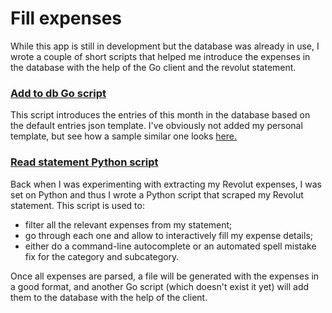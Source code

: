 # Fill expenses

While this app is still in development but the database was already in use, I
wrote a couple of short scripts that helped me introduce the expenses in the
database with the help of the Go client and the revolut statement.

### [Add to db Go script](add_to_db.go)

This script introduces the entries of this month in the database based on the
default entries json template. I've obviously not added my personal template,
but see how a sample similar one looks [here.](../../sample_entry_template.json)

### [Read statement Python script](read_statement.py)

Back when I was experimenting with extracting my Revolut expenses, I was set on
Python and thus I wrote a Python script that scraped my Revolut statement. This
script is used to:

- filter all the relevant expenses from my statement;
- go through each one and allow to interactively fill my expense details;
- either do a command-line autocomplete or an automated spell mistake fix for
  the category and subcategory.

Once all expenses are parsed, a file will be generated with the expenses in a
good format, and another Go script (which doesn't exist it yet) will add them to
the database with the help of the client.
